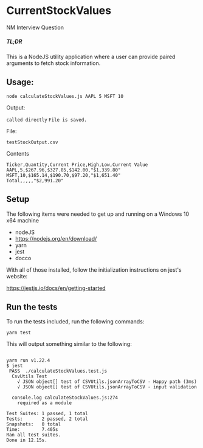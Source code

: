 # CurrentStockValues
NM Interview Question

##### TL;DR
This is a NodeJS utility application where a user can provide paired arguments to fetch stock information.

## Usage:

`node calculateStockValues.js AAPL 5 MSFT 10`

Output:

`called directly`
`File is saved.`

File:

`testStockOutput.csv`

Contents

```
Ticker,Quantity,Current Price,High,Low,Current Value
AAPL,5,$267.96,$327.85,$142.00,"$1,339.80"
MSFT,10,$165.14,$190.70,$97.20,"$1,651.40"
Total,,,,,"$2,991.20"
```

## Setup

The following items were needed to get up and running on a Windows 10 x64 machine

 *  nodeJS
   * https://nodejs.org/en/download/
 *  yarn
 *  jest
 *  docco

With all of those installed, follow the initialization instructions on jest's website:

https://jestjs.io/docs/en/getting-started

## Run the tests

To run the tests included, run the following commands:

`yarn test`

This will output something similar to the following:


```

yarn run v1.22.4
$ jest
 PASS  ./calculateStockValues.test.js
  CsvUtils Test
    √ JSON object[] test of CSVUtils.jsonArrayToCSV - Happy path (3ms)
    √ JSON object[] test of CSVUtils.jsonArrayToCSV - input validation

  console.log calculateStockValues.js:274
    required as a module

Test Suites: 1 passed, 1 total
Tests:       2 passed, 2 total
Snapshots:   0 total
Time:        7.405s
Ran all test suites.
Done in 12.15s.

```